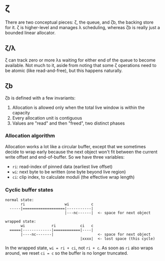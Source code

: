 # ζ
There are two conceptual pieces: ζ, the queue, and ζb, the backing store for it. ζ is higher-level and manages λ scheduling, whereas ζb is really just a bounded linear allocator.


## ζ/λ
ζ can track zero or more λs waiting for either end of the queue to become available. Not much to it, aside from noting that some ζ operations need to be atomic (like read-and-free), but this happens naturally.


## ζb
ζb is defined with a few invariants:

1. Allocation is allowed only when the total live window is within the capacity
2. Every allocation unit is contiguous
3. Values are "read" and then "freed", two distinct phases


### Allocation algorithm
Allocation works a lot like a circular buffer, except that we sometimes decide to wrap early because the next object won't fit between the current write offset and end-of-buffer. So we have three variables:

+ `ri`: read-index of pinned data (earliest live offset)
+ `wi`: next byte to be written (one byte beyond live region)
+ `ci`: clip index, to calculate moduli (the effective wrap length)


### Cyclic buffer states
```
normal state:
       ri                  wi          c
  -----|===================|-----------|
                           |---nc------|  <- space for next object

wrapped state:
       wi            ri           ci   c
  =====|-------------|============|----|
       |----nc-------|                    <- space for next object
                                  |xxxx|  <- lost space (this cycle)
```

In the wrapped state, `wi = ri + ci`, not `ri + c`. As soon as `ri` also wraps around, we reset `ci = c` so the buffer is no longer truncated.
